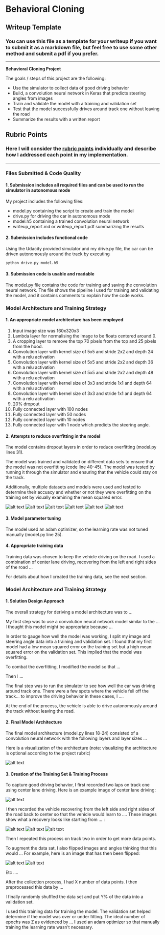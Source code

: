 # **Behavioral Cloning** 

## Writeup Template

### You can use this file as a template for your writeup if you want to submit it as a markdown file, but feel free to use some other method and submit a pdf if you prefer.

---

**Behavioral Cloning Project**

The goals / steps of this project are the following:
* Use the simulator to collect data of good driving behavior
* Build, a convolution neural network in Keras that predicts steering angles from images
* Train and validate the model with a training and validation set
* Test that the model successfully drives around track one without leaving the road
* Summarize the results with a written report


[//]: # (Image References)

[image1]: ./examples/placeholder.png "Model Visualization"
[image2]: ./examples/placeholder.png "Grayscaling"
[image3]: ./examples/placeholder_small.png "Recovery Image"
[image4]: ./examples/placeholder_small.png "Recovery Image"
[image5]: ./examples/placeholder_small.png "Recovery Image"
[image6]: ./examples/placeholder_small.png "Normal Image"
[image7]: ./examples/placeholder_small.png "Flipped Image"

[valid1]: ./images/valid1.png 
[valid2]: ./images/valid2.png 
[valid3]: ./images/valid3.png 
[valid4]: ./images/valid4.png 
[valid5]: ./images/valid5.png 
[valid6]: ./images/valid6.png 

## Rubric Points
### Here I will consider the [rubric points](https://review.udacity.com/#!/rubrics/432/view) individually and describe how I addressed each point in my implementation.  

---
### Files Submitted & Code Quality

#### 1. Submission includes all required files and can be used to run the simulator in autonomous mode

My project includes the following files:
* model.py containing the script to create and train the model
* drive.py for driving the car in autonomous mode
* model.h5 containing a trained convolution neural network 
* writeup_report.md or writeup_report.pdf summarizing the results

#### 2. Submission includes functional code
Using the Udacity provided simulator and my drive.py file, the car can be driven autonomously around the track by executing 
```sh
python drive.py model.h5
```

#### 3. Submission code is usable and readable

The model.py file contains the code for training and saving the convolution neural network. The file shows the pipeline I used for training and validating the model, and it contains comments to explain how the code works.

### Model Architecture and Training Strategy

#### 1. An appropriate model architecture has been employed


1. Input image size was 160x320x3
2. Lambda layer for normalising the image to be floats centered around 0.
3. A cropping layer to remove the top 70 pixels from the top and 25 pixels from the hood.
4. Convolution layer with kernel size of 5x5 and stride 2x2 and depth 24 with a relu activation
5. Convolution layer with kernel size of 5x5 and stride 2x2 and depth 36 with a relu activation
6. Convolution layer with kernel size of 5x5 and stride 2x2 and depth 48 with a relu activation
7. Convolution layer with kernel size of 3x3 and stride 1x1 and depth 64 with a relu activation
8. Convolution layer with kernel size of 3x3 and stride 1x1 and depth 64 with a relu activation
9. 20% dropout
10. Fully connected layer with 100 nodes
11. Fully connected layer with 50 nodes
12. Fully connected layer with 10 nodes
13. Fully connected layer with 1 node which predicts the steering angle.

#### 2. Attempts to reduce overfitting in the model

The model contains dropout layers in order to reduce overfitting (model.py lines 31). 

The model was trained and validated on different data sets to ensure that the model was not overfitting (code line 40-45). The model was tested by running it through the simulator and ensuring that the vehicle could stay on the track.

Additionally, multiple datasets and models were used and tested to determine their accuacy and whether or not they were overfitting on the training set by visually examining the mean squared error. 

 ![alt text][valid1]
 ![alt text][valid2]
 ![alt text][valid3]
 ![alt text][valid4]
 ![alt text][valid5]
 ![alt text][valid6]

#### 3. Model parameter tuning

The model used an adam optimizer, so the learning rate was not tuned manually (model.py line 25).

#### 4. Appropriate training data

Training data was chosen to keep the vehicle driving on the road. I used a combination of center lane driving, recovering from the left and right sides of the road ... 

For details about how I created the training data, see the next section. 

### Model Architecture and Training Strategy

#### 1. Solution Design Approach

The overall strategy for deriving a model architecture was to ...

My first step was to use a convolution neural network model similar to the ... I thought this model might be appropriate because ...

In order to gauge how well the model was working, I split my image and steering angle data into a training and validation set. I found that my first model had a low mean squared error on the training set but a high mean squared error on the validation set. This implied that the model was overfitting. 

To combat the overfitting, I modified the model so that ...

Then I ... 

The final step was to run the simulator to see how well the car was driving around track one. There were a few spots where the vehicle fell off the track... to improve the driving behavior in these cases, I ....

At the end of the process, the vehicle is able to drive autonomously around the track without leaving the road.

#### 2. Final Model Architecture

The final model architecture (model.py lines 18-24) consisted of a convolution neural network with the following layers and layer sizes ...

Here is a visualization of the architecture (note: visualizing the architecture is optional according to the project rubric)

![alt text][image1]

#### 3. Creation of the Training Set & Training Process

To capture good driving behavior, I first recorded two laps on track one using center lane driving. Here is an example image of center lane driving:

![alt text][image2]

I then recorded the vehicle recovering from the left side and right sides of the road back to center so that the vehicle would learn to .... These images show what a recovery looks like starting from ... :

![alt text][image3]
![alt text][image4]
![alt text][image5]

Then I repeated this process on track two in order to get more data points.

To augment the data sat, I also flipped images and angles thinking that this would ... For example, here is an image that has then been flipped:

![alt text][image6]
![alt text][image7]

Etc ....

After the collection process, I had X number of data points. I then preprocessed this data by ...


I finally randomly shuffled the data set and put Y% of the data into a validation set. 

I used this training data for training the model. The validation set helped determine if the model was over or under fitting. The ideal number of epochs was Z as evidenced by ... I used an adam optimizer so that manually training the learning rate wasn't necessary.
